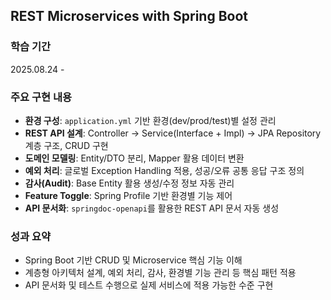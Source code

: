 ## REST Microservices with Spring Boot

### 학습 기간
2025.08.24 - 

### 주요 구현 내용
- **환경 구성**: `application.yml` 기반 환경(dev/prod/test)별 설정 관리  
- **REST API 설계**: Controller → Service(Interface + Impl) → JPA Repository 계층 구조, CRUD 구현  
- **도메인 모델링**: Entity/DTO 분리, Mapper 활용 데이터 변환  
- **예외 처리**: 글로벌 Exception Handling 적용, 성공/오류 공통 응답 구조 정의  
- **감사(Audit)**: Base Entity 활용 생성/수정 정보 자동 관리  
- **Feature Toggle**: Spring Profile 기반 환경별 기능 제어  
- **API 문서화**: `springdoc-openapi`를 활용한 REST API 문서 자동 생성

### 성과 요약
- Spring Boot 기반 CRUD 및 Microservice 핵심 기능 이해  
- 계층형 아키텍처 설계, 예외 처리, 감사, 환경별 기능 관리 등 핵심 패턴 적용  
- API 문서화 및 테스트 수행으로 실제 서비스에 적용 가능한 수준 구현
